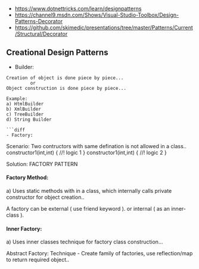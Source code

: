 - https://www.dotnettricks.com/learn/designpatterns
- https://channel9.msdn.com/Shows/Visual-Studio-Toolbox/Design-Patterns-Decorator
- https://github.com/skimedic/presentations/tree/master/Patterns/Current/Structural/Decorator

## Creational Design Patterns
- Builder:

```
Creation of object is done piece by piece...
         or
Object construction is done piece by piece...

Example:
a) HtmlBuilder
b) XmlBuilder
c) TreeBuilder
d) String Builder

```diff
- Factory:

```
Scenario: Two contructors with same defination is not allowed in a class..
 constructor1(int,int) {
 //! logic 1
 }
 constructor1(int,int) {
  //! logic 2
 }

Solution: FACTORY PATTERN
#### Factory Method:
a) Uses static methods with in a class, which internally calls private constructor for object creation..

A factory can be external ( use friend keyword ). or internal ( as an inner-class ).

#### Inner Factory: 
a) Uses inner classes technique for factory class construction...

Abstract Factory:
Technique - Create family of factories, use reflection/map to return required object..

```




